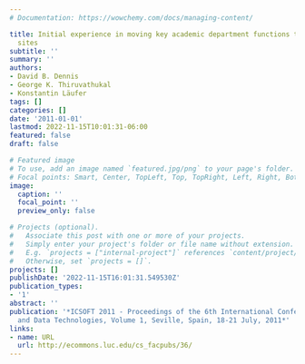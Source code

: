 ```yaml
---
# Documentation: https://wowchemy.com/docs/managing-content/

title: Initial experience in moving key academic department functions to social networking
  sites
subtitle: ''
summary: ''
authors:
- David B. Dennis
- George K. Thiruvathukal
- Konstantin Läufer
tags: []
categories: []
date: '2011-01-01'
lastmod: 2022-11-15T10:01:31-06:00
featured: false
draft: false

# Featured image
# To use, add an image named `featured.jpg/png` to your page's folder.
# Focal points: Smart, Center, TopLeft, Top, TopRight, Left, Right, BottomLeft, Bottom, BottomRight.
image:
  caption: ''
  focal_point: ''
  preview_only: false

# Projects (optional).
#   Associate this post with one or more of your projects.
#   Simply enter your project's folder or file name without extension.
#   E.g. `projects = ["internal-project"]` references `content/project/deep-learning/index.md`.
#   Otherwise, set `projects = []`.
projects: []
publishDate: '2022-11-15T16:01:31.549530Z'
publication_types:
- '1'
abstract: ''
publication: '*ICSOFT 2011 - Proceedings of the 6th International Conference on Software
  and Data Technologies, Volume 1, Seville, Spain, 18-21 July, 2011*'
links:
- name: URL
  url: http://ecommons.luc.edu/cs_facpubs/36/
---
```

